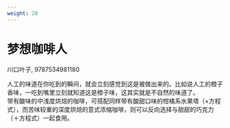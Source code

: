 ```yaml
---
weight: 28
---
```

# 梦想咖啡人

川口叶子, 9787534981180

人工的味道在你吃到的瞬间，就会立刻感觉到这是被做出来的。比如说人工的橙子香味，一吃到嘴里立刻就知道这是橙子味，这其实就是不自然的味道了。  
带有酸味的中浅度烘焙的咖啡，可搭配同样带有酸甜口味的柑橘系水果塔（×方程式），而苦味较重的深度烘焙的意式浓缩咖啡，则可以反向选择与甜甜的巧克力（＋方程式）一起食用。